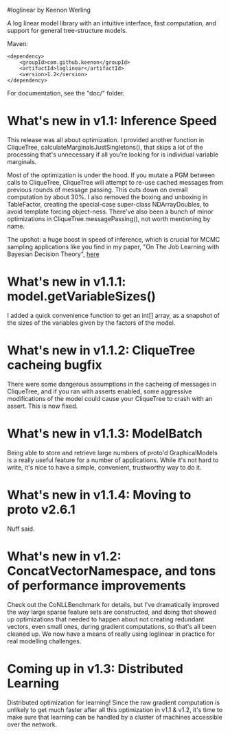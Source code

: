 #loglinear
by Keenon Werling

A log linear model library with an intuitive interface, fast computation, and support for general tree-structure models.

Maven:

    <dependency>
        <groupId>com.github.keenon</groupId>
        <artifactId>loglinear</artifactId>
        <version>1.2</version>
    </dependency>

For documentation, see the "doc/" folder.

# What's new in v1.1: Inference Speed

This release was all about optimization. I provided another function in CliqueTree, calculateMarginalsJustSingletons(),
that skips a lot of the processing that's unnecessary if all you're looking for is individual variable marginals.

Most of the optimization is under the hood. If you mutate a PGM between calls to CliqueTree, CliqueTree will attempt to
re-use cached messages from previous rounds of message passing. This cuts down on overall computation by about 30%.
I also removed the boxing and unboxing in TableFactor, creating the special-case super-class NDArrayDoubles, to avoid
template forcing object-ness. There've also been a bunch of minor optimizations in CliqueTree.messagePassing(), not
worth mentioning by name.

The upshot: a huge boost in speed of inference, which is crucial for MCMC sampling applications like you find in my
paper, "On The Job Learning with Bayesian Decision Theory", [here](http://arxiv.org/pdf/1506.03140v1.pdf)

# What's new in v1.1.1: model.getVariableSizes()

I added a quick convenience function to get an int[] array, as a snapshot of the sizes of the variables given by the
factors of the model.

# What's new in v1.1.2: CliqueTree cacheing bugfix

There were some dangerous assumptions in the cacheing of messages in CliqueTree, and if you ran with asserts enabled,
some aggressive modifications of the model could cause your CliqueTree to crash with an assert. This is now fixed.

# What's new in v1.1.3: ModelBatch

Being able to store and retrieve large numbers of proto'd GraphicalModels is a really useful feature for a number of
applications. While it's not hard to write, it's nice to have a simple, convenient, trustworthy way to do it.

# What's new in v1.1.4: Moving to proto v2.6.1

Nuff said.

# What's new in v1.2: ConcatVectorNamespace, and tons of performance improvements

Check out the CoNLLBenchmark for details, but I've dramatically improved the way large sparse feature sets are
constructed, and doing that showed up optimizations that needed to happen about not creating redundant vectors, even
small ones, during gradient computations, so that's all been cleaned up. We now have a means of really using loglinear
in practice for real modelling challenges.

# Coming up in v1.3: Distributed Learning

Distributed optimization for learning! Since the raw gradient computation is unlikely to get much faster after all this
optimization in v1.1 & v1.2, it's time to make sure that learning can be handled by a cluster of machines accessible over the
network.
